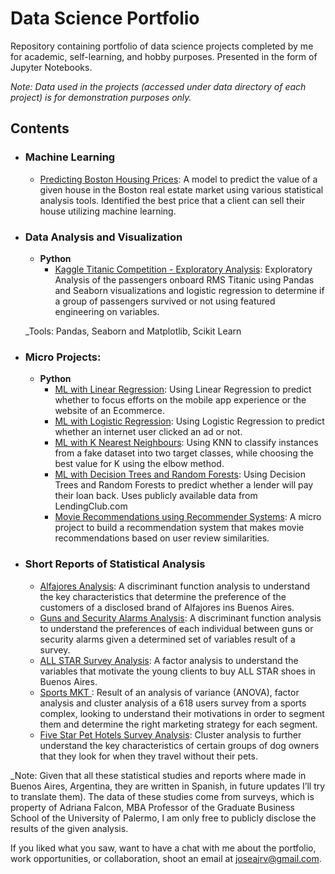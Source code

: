﻿# Data Science Portfolio
Repository containing portfolio of data science projects completed by me for academic, self-learning, and hobby purposes. Presented in the form of Jupyter Notebooks.

_Note: Data used in the projects (accessed under data directory of each project) is for demonstration purposes only._

## Contents

- ### Machine Learning

	- [Predicting Boston Housing Prices](https://github.com/joseajrv/ML/blob/master/Boston%20Scikit%20Learn/Boston%20Housing%20.ipynb): A model to predict the value of a given house in the Boston real estate market using various statistical analysis tools. Identified the best price that a client can sell their house utilizing machine learning.

- ### Data Analysis and Visualization
	- __Python__
		- [Kaggle Titanic Competition - Exploratory Analysis](https://github.com/joseajrv/ML/blob/master/Kaggle's%20Titanic%20Comp/Titanic%20Exploratory%20Cleaning%20and%20Prediction%20Data%20Analysis.ipynb): Exploratory Analysis of the passengers onboard RMS Titanic using Pandas and Seaborn visualizations and logistic regression to determine if a group of passengers survived or not using featured engineering on variables.
		
	_Tools: Pandas, Seaborn and Matplotlib, Scikit Learn

- ### Micro Projects: 

	- __Python__
		- [ML with Linear Regression](https://github.com/joseajrv/ML/blob/master/Ecommerce%20Project%20Exercise/Ecommerce%20Project%20Exercise.ipynb): Using Linear Regression to predict whether to focus efforts on the mobile app experience or the website of an Ecommerce.
		- [ML with Logistic Regression](https://github.com/joseajrv/ML/blob/master/Clicked%20on%20Ad%20Project/Logistic%20Regression%20Project%20.ipynb): Using Logistic Regression to predict whether an internet user clicked an ad or not.
		- [ML with K Nearest Neighbours](https://github.com/joseajrv/ML/blob/master/Unscaled%20data%20Project/KNN%20and%20scaling%20the%20data%20Project%201.ipynb): Using KNN to classify instances from a fake dataset into two target classes, while choosing the best value for K using the elbow method.
		- [ML with Decision Trees and Random Forests]( https://github.com/joseajrv/ML/blob/master/Lending%20Club%20Project/Decision%20Trees%20and%20Random%20Forest%20Project%201.ipynb): Using Decision Trees and Random Forests to predict whether a lender will pay their loan back. Uses publicly available data from LendingClub.com
		- [Movie Recommendations using Recommender Systems](https://github.com): A micro project to build a recommendation system that makes movie recommendations based on user review similarities. 

- ### Short Reports of Statistical Analysis 
	- [Alfajores Analysis]( https://github.com/joseajrv/Data-Science-Portfolio/blob/master/Quantitative%20Methods/Mini%20Alfajores.md): A discriminant function analysis to understand the key characteristics that determine the preference of the customers of a disclosed brand of Alfajores ins Buenos Aires.
	- [Guns and Security Alarms Analysis]( https://github.com/joseajrv/Data-Science-Portfolio/blob/master/Quantitative%20Methods/armas%20y%20alarmas.md): A discriminant function analysis to understand the preferences of each individual between guns or security alarms given a determined set of variables result of a survey.
	- [ALL STAR Survey Analysis]( https://github.com/joseajrv/Data-Science-Portfolio/blob/master/Quantitative%20Methods/All%20star.md): A factor analysis to understand the variables that motivate the young clients to buy ALL STAR shoes in Buenos Aires.
	- [Sports MKT ]( https://github.com/joseajrv/Data-Science-Portfolio/blob/master/Quantitative%20Methods/MKT%20del%20deporte.md): Result of an analysis of variance (ANOVA), factor analysis and cluster analysis of a 618 users survey from a sports complex, looking to understand their motivations in order to segment them and determine the right marketing strategy for each segment.
	- [Five Star Pet Hotels Survey Analysis]( https://github.com/joseajrv/Data-Science-Portfolio/blob/master/Quantitative%20Methods/hoteles%20cinco%20estrellas.md): Cluster analysis to further understand the key characteristics of certain groups of dog owners that they look for when they travel without their pets.

_Note: Given that all these statistical studies and reports where made in Buenos Aires, Argentina, they are written in Spanish, in future updates I’ll try to translate them). The data of these studies come from surveys, which is property of Adriana Falcon, MBA Professor of the Graduate Business School of the University of Palermo, I am only free to publicly disclose the results of the given analysis.


If you liked what you saw, want to have a chat with me about the portfolio, work opportunities, or collaboration, shoot an email at joseajrv@gmail.com. 
